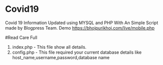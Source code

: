 # Covid19
Covid 19 Information Updated using MYSQL and PHP With An Simple Script made by Blogpress Team. Demo https://bhojpurikhoj.com/live/mobile.php

#Read Care Full
1. index.php - This file show all details.
2. config.php - This file required your current database details like host_name,username,password,database name



